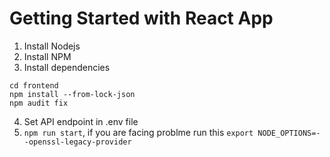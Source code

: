 # Getting Started with React App

1. Install Nodejs
2. Install NPM
3. Install dependencies
```shell
cd frontend
npm install --from-lock-json
npm audit fix
```

4. Set API endpoint in .env file
6. `npm run start`, if you are facing problme run this `export NODE_OPTIONS=--openssl-legacy-provider`

